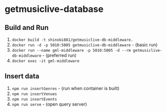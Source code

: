 # getmusiclive-database

## Build and Run
1. `docker build -t shinobi881/getmusiclive-db-middleware.`
2. `docker run -d -p 5010:5005 getmusiclive-db-middleware` - (basic run)
2. `docker run --name gml-middleware -p 5010:5005 -d --rm getmusiclive-db-middleware` - (preferred run)
3. `docker exec -it gml-middleware`

## Insert data
1. `npm run insertGenres` - (run when container is built)
2. `npm run insertVenues`
3. `npm run insertEvents`
4. `npm run serve` - (open query server)